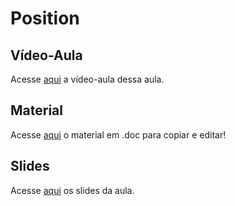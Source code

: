 # Position

## Vídeo-Aula
Acesse [aqui]() a vídeo-aula dessa aula.

## Material 
Acesse [aqui](https://docs.google.com/document/d/1Fw3W4Q-kG_fnl7eBJiOa0aX19EKoFu2IkxddQeNJ-mg/edit?usp=sharing) o material em .doc para copiar e editar!

## Slides
Acesse [aqui](https://www.canva.com/design/DAGF0IGmqp4/obYgQSh7OUiZgrg0TGXtpg/edit?utm_content=DAGF0IGmqp4&utm_campaign=designshare&utm_medium=link2&utm_source=sharebutton) os slides da aula.